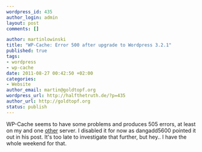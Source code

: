 ```yaml
--- 
wordpress_id: 435
author_login: admin
layout: post
comments: []

author: martinlowinski
title: "WP-Cache: Error 500 after upgrade to Wordpress 3.2.1"
published: true
tags: 
- wordpress
- wp-cache
date: 2011-08-27 00:42:50 +02:00
categories: 
- Website
author_email: martin@goldtopf.org
wordpress_url: http://halfthetruth.de/?p=435
author_url: http://goldtopf.org
status: publish
---
```

WP-Cache seems to have some problems and produces 505 errors, at least on my and one <a href="http://wordpress.org/support/topic/wp-super-cache-causing-internal-server-error">other</a> server. I disabled it for now as dangadd5600 pointed it out in his post. It's too late to investigate that further, but hey.. I have the whole weekend for that.
